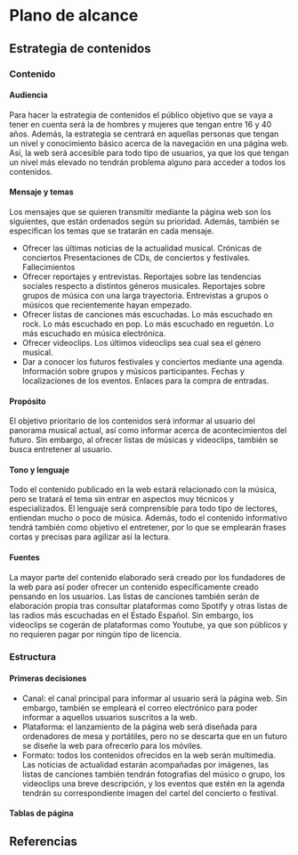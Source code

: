 # Plano de alcance
## Estrategia de contenidos
### Contenido
#### Audiencia
Para hacer la estrategia de contenidos el público objetivo que se vaya a tener en cuenta será la de hombres y mujeres que tengan entre 16 y 40 años. Además, la estrategia se centrará en aquellas personas que tengan un nivel y conocimiento básico acerca de la navegación en una página web. Así, la web será accesible para todo tipo de usuarios, ya que los que tengan un nivel más elevado no tendrán problema alguno para acceder a todos los contenidos.
#### Mensaje y temas
Los mensajes que se quieren transmitir mediante la página web son los siguientes, que están ordenados según su prioridad. Además, también se especifican los temas que se tratarán en cada mensaje.
- Ofrecer las últimas noticias de la actualidad musical.
	Crónicas de conciertos
	Presentaciones de CDs, de conciertos y festivales.
	Fallecimientos
- Ofrecer reportajes y entrevistas.
	Reportajes sobre las tendencias sociales respecto a distintos géneros musicales.
	Reportajes sobre grupos de música con una larga trayectoria.
	Entrevistas a grupos o músicos que recientemente hayan empezado.
- Ofrecer listas de canciones más escuchadas.
	Lo más escuchado en rock.
	Lo más escuchado en pop.
	Lo más escuchado en reguetón. 
	Lo más escuchado en música electrónica.
- Ofrecer videoclips.
	Los últimos videoclips sea cual sea el género musical.
- Dar a conocer los futuros festivales y conciertos mediante una agenda.
	Información sobre grupos y músicos participantes.
	Fechas y localizaciones de los eventos.
	Enlaces para la compra de entradas.

#### Propósito
El objetivo prioritario de los contenidos será informar al usuario del panorama musical actual, así como informar acerca de acontecimientos del futuro. Sin embargo, al ofrecer listas de músicas y videoclips, también se busca entretener al usuario.
#### Tono y lenguaje
Todo el contenido publicado en la web estará relacionado con la música, pero se tratará el tema sin entrar en aspectos muy técnicos y especializados. El lenguaje será comprensible para todo tipo de lectores, entiendan mucho o poco de música. Además, todo el contenido informativo tendrá también como objetivo el entretener, por lo que se emplearán frases cortas y precisas para agilizar así la lectura.
#### Fuentes
La mayor parte del contenido elaborado será creado por los fundadores de la web para así poder ofrecer un contenido específicamente creado pensando en los usuarios. Las listas de canciones también serán de elaboración propia tras consultar plataformas como Spotify y otras listas de las radios más escuchadas en el Estado Español. Sin embargo, los videoclips se cogerán de plataformas como Youtube, ya que son públicos y no requieren pagar por ningún tipo de licencia.
### Estructura
#### Primeras decisiones
- Canal: el canal principal para informar al usuario será la página web. Sin embargo, también se empleará el correo electrónico para poder informar a aquellos usuarios suscritos a la web.
- Plataforma: el lanzamiento de la página web será diseñada para ordenadores de mesa y portátiles, pero no se descarta que en un futuro se diseñe la web para ofrecerlo para los móviles.
- Formato: todos los contenidos ofrecidos en la web serán multimedia. Las noticias de actualidad estarán acompañadas por imágenes, las listas de canciones también tendrán fotografías del músico o grupo, los videoclips una breve descripción, y los eventos que estén en la agenda tendrán su correspondiente imagen del cartel del concierto o festival.

#### Tablas de página
## Referencias